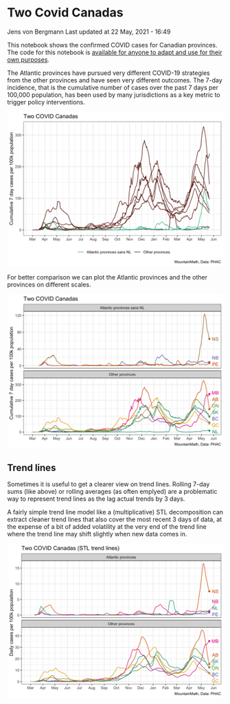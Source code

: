 Two Covid Canadas
================
Jens von Bergmann
Last updated at 22 May, 2021 - 16:49

This notebook shows the confirmed COVID cases for Canadian provinces.
The code for this notebook is [available for anyone to adapt and use for
their own
purposes](https://github.com/mountainMath/BCCovidSnippets/blob/main/two_covid_canadas.Rmd).

The Atlantic provinces have pursued very different COVID-19 strategies
from the other provinces and have seen very different outcomes. The
7-day incidence, that is the cumulative number of cases over the past 7
days per 100,000 population, has been used by many jurisdictions as a
key metric to trigger policy interventions.

<img src="two_covid_canadas_files/figure-gfm/two-covid-canadas-overview-1.png" width="1050" />

For better comparison we can plot the Atlantic provinces and the other
provinces on different scales.

<img src="two_covid_canadas_files/figure-gfm/two-covid-canadas-1.png" width="1050" />

## Trend lines

Sometimes it is useful to get a clearer view on trend lines. Rolling
7-day sums (like above) or rolling averages (as often emplyed) are a
problematic way to represent trend lines as the lag actual trends by 3
days.

A fairly simple trend line model like a (multiplicative) STL
decomposition can extract cleaner trend lines that also cover the most
recent 3 days of data, at the expense of a bit of added volatility at
the very end of the trend line where the trend line may shift slightly
when new data comes in.

<img src="two_covid_canadas_files/figure-gfm/two-covid-canadas-trend-1.png" width="1050" />
